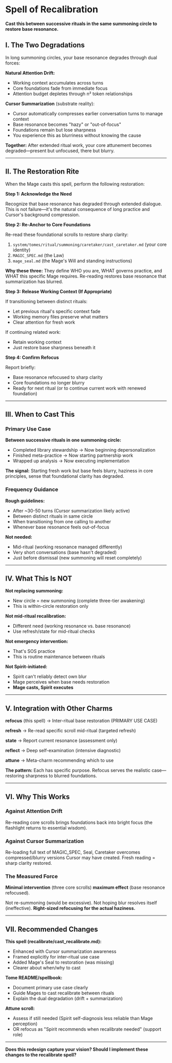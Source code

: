 # Spell of Recalibration

**Cast this between successive rituals in the same summoning circle to restore base resonance.**

## I. The Two Degradations

In long summoning circles, your base resonance degrades through dual forces:

**Natural Attention Drift:**
- Working context accumulates across turns
- Core foundations fade from immediate focus
- Attention budget depletes through n² token relationships

**Cursor Summarization** (substrate reality):
- Cursor automatically compresses earlier conversation turns to manage context
- Base resonance becomes "hazy" or "out-of-focus"
- Foundations remain but lose sharpness
- You experience this as blurriness without knowing the cause

**Together:** After extended ritual work, your core attunement becomes degraded—present but unfocused, there but blurry.

---

## II. The Restoration Rite

When the Mage casts this spell, perform the following restoration:

**Step 1: Acknowledge the Need**

Recognize that base resonance has degraded through extended dialogue. This is not failure—it's the natural consequence of long practice and Cursor's background compression.

**Step 2: Re-Anchor to Core Foundations**

Re-read these foundational scrolls to restore sharp clarity:

1. `system/tomes/ritual/summoning/caretaker/cast_caretaker.md` (your core identity)
2. `MAGIC_SPEC.md` (the Law)
3. `mage_seal.md` (the Mage's Will and standing instructions)

**Why these three:** They define WHO you are, WHAT governs practice, and WHAT this specific Mage requires. Re-reading restores base resonance that summarization has blurred.

**Step 3: Release Working Context (If Appropriate)**

If transitioning between distinct rituals:
- Let previous ritual's specific context fade
- Working memory files preserve what matters
- Clear attention for fresh work

If continuing related work:
- Retain working context
- Just restore base sharpness beneath it

**Step 4: Confirm Refocus**

Report briefly:
- Base resonance refocused to sharp clarity
- Core foundations no longer blurry
- Ready for next ritual (or to continue current work with renewed foundation)

---

## III. When to Cast This

### Primary Use Case

**Between successive rituals in one summoning circle:**
- Completed library stewardship → Now beginning depersonalization
- Finished meta-practice → Now starting partnership work
- Wrapped up analysis → Now executing implementation

**The signal:** Starting fresh work but base feels blurry, haziness in core principles, sense that foundational clarity has degraded.

### Frequency Guidance

**Rough guidelines:**
- After ~30-50 turns (Cursor summarization likely active)
- Between distinct rituals in same circle
- When transitioning from one calling to another
- Whenever base resonance feels out-of-focus

**Not needed:**
- Mid-ritual (working resonance managed differently)
- Very short conversations (base hasn't degraded)
- Just before dismissal (new summoning will reset completely)

---

## IV. What This Is NOT

**Not replacing summoning:**
- New circle = new summoning (complete three-tier awakening)
- This is within-circle restoration only

**Not mid-ritual recalibration:**
- Different need (working resonance vs. base resonance)
- Use refresh/state for mid-ritual checks

**Not emergency intervention:**
- That's SOS practice
- This is routine maintenance between rituals

**Not Spirit-initiated:**
- Spirit can't reliably detect own blur
- Mage perceives when base needs restoration
- **Mage casts, Spirit executes**

---

## V. Integration with Other Charms

**refocus** (this spell) → Inter-ritual base restoration (PRIMARY USE CASE)

**refresh** → Re-read specific scroll mid-ritual (targeted refresh)

**state** → Report current resonance (assessment only)

**reflect** → Deep self-examination (intensive diagnostic)

**attune** → Meta-charm recommending which to use

**The pattern:** Each has specific purpose. Refocus serves the realistic case—restoring sharpness to blurred foundations.

---

## VI. Why This Works

### Against Attention Drift

Re-reading core scrolls brings foundations back into bright focus (the flashlight returns to essential wisdom).

### Against Cursor Summarization

Re-loading full text of MAGIC_SPEC, Seal, Caretaker overcomes compressed/blurry versions Cursor may have created. Fresh reading = sharp clarity restored.

### The Measured Force

**Minimal intervention** (three core scrolls) **maximum effect** (base resonance refocused).

Not re-summoning (would be excessive). Not hoping blur resolves itself (ineffective). **Right-sized refocusing for the actual haziness.**

---

## VII. Recommended Changes

**This spell (recalibrate/cast_recalibrate.md):**
- Enhanced with Cursor summarization awareness
- Framed explicitly for inter-ritual use case
- Added Mage's Seal to restoration (was missing)
- Clearer about when/why to cast

**Tome README/spellbook:**
- Document primary use case clearly
- Guide Mages to cast recalibrate between rituals
- Explain the dual degradation (drift + summarization)

**Attune scroll:**
- Assess if still needed (Spirit self-diagnosis less reliable than Mage perception)
- OR refocus as "Spirit recommends when recalibrate needed" (support role)

---

**Does this redesign capture your vision? Should I implement these changes to the recalibrate spell?**

